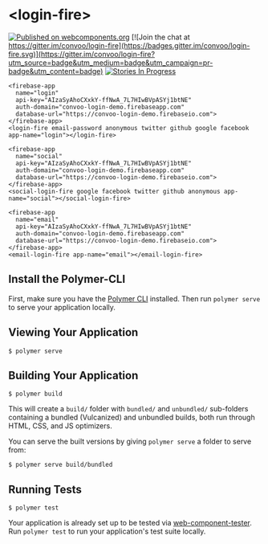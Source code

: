 # \<login-fire\>

[![Published on webcomponents.org](https://img.shields.io/badge/webcomponents.org-published-blue.svg)](https://beta.webcomponents.org/element/convoo/login-fire)
[![Join the chat at https://gitter.im/convoo/login-fire](https://badges.gitter.im/convoo/login-fire.svg)](https://gitter.im/convoo/login-fire?utm_source=badge&utm_medium=badge&utm_campaign=pr-badge&utm_content=badge)
[![Stories In Progress](https://badge.waffle.io/convoo/login-fire.svg?label=In%20Progress&title=In%20Progress)](http://waffle.io/convoo/login-fire)


<!--
```
<custom-element-demo>
  <template>
    <link rel="import" href="login-fire.html"
    <next-code-block></next-code-block>
  </template>
</custom-element-demo>
```
-->
```
<firebase-app
  name="login"
  api-key="AIzaSyAhoCXxkY-ffNwA_7L7HIwBVpASYj1btNE"
  auth-domain="convoo-login-demo.firebaseapp.com"
  database-url="https://convoo-login-demo.firebaseio.com">
</firebase-app>
<login-fire email-password anonymous twitter github google facebook app-name="login"></login-fire>
```

<!--
```
<custom-element-demo>
  <template>
    <link rel="import" href="social-login-fire.html"
    <next-code-block></next-code-block>
  </template>
</custom-element-demo>
```
-->
```
<firebase-app
  name="social"
  api-key="AIzaSyAhoCXxkY-ffNwA_7L7HIwBVpASYj1btNE"
  auth-domain="convoo-login-demo.firebaseapp.com"
  database-url="https://convoo-login-demo.firebaseio.com">
</firebase-app>
<social-login-fire google facebook twitter github anonymous app-name="social"></social-login-fire>
```

<!--
```
<custom-element-demo>
  <template>
    <link rel="import" href="email-login-fire.html"
    <next-code-block></next-code-block>
  </template>
</custom-element-demo>
```
-->
```
<firebase-app
  name="email"
  api-key="AIzaSyAhoCXxkY-ffNwA_7L7HIwBVpASYj1btNE"
  auth-domain="convoo-login-demo.firebaseapp.com"
  database-url="https://convoo-login-demo.firebaseio.com">
</firebase-app>
<email-login-fire app-name="email"></email-login-fire>
```


## Install the Polymer-CLI

First, make sure you have the [Polymer CLI](https://www.npmjs.com/package/polymer-cli) installed. Then run `polymer serve` to serve your application locally.

## Viewing Your Application

```
$ polymer serve
```

## Building Your Application

```
$ polymer build
```

This will create a `build/` folder with `bundled/` and `unbundled/` sub-folders
containing a bundled (Vulcanized) and unbundled builds, both run through HTML,
CSS, and JS optimizers.

You can serve the built versions by giving `polymer serve` a folder to serve
from:

```
$ polymer serve build/bundled
```

## Running Tests

```
$ polymer test
```

Your application is already set up to be tested via [web-component-tester](https://github.com/Polymer/web-component-tester). Run `polymer test` to run your application's test suite locally.
